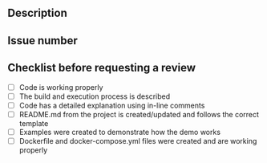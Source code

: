 ## Description

## Issue number

## Checklist before requesting a review
- [ ] Code is working properly
- [ ] The build and execution process is described
- [ ] Code has a detailed explanation using in-line comments
- [ ] README.md from the project is created/updated and follows the correct template
- [ ] Examples were created to demonstrate how the demo works
- [ ] Dockerfile and docker-compose.yml files were created and are working properly
